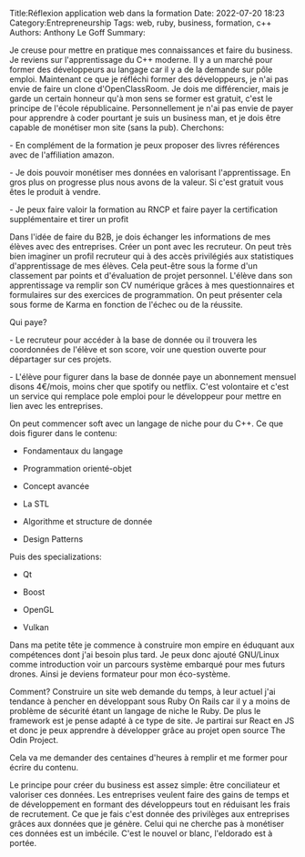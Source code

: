 ﻿Title:Réflexion application web dans la formation
Date: 2022-07-20 18:23
Category:Entrepreneurship
Tags: web, ruby, business, formation, c++
Authors: Anthony Le Goff
Summary:

Je creuse pour mettre en pratique mes connaissances et faire du business. Je reviens sur l'apprentissage du C++ moderne. Il y a un marché pour former des développeurs au langage car il y a de la demande sur pôle emploi. Maintenant ce que je réfléchi former des développeurs, je n'ai pas envie de faire un clone d'OpenClassRoom. Je dois me différencier, mais je garde un certain honneur qu'à mon sens se former est gratuit, c'est le principe de l'école républicaine. Personnellement je n'ai pas envie de payer pour apprendre à coder pourtant je suis un business man, et je dois être capable de monétiser mon site (sans la pub). Cherchons:  

\- En complément de la formation je peux proposer des livres références avec de l'affiliation amazon.  

\- Je dois pouvoir monétiser mes données en valorisant l'apprentissage. En gros plus on progresse plus nous avons de la valeur. Si c'est gratuit vous êtes le produit à vendre.  

\- Je peux faire valoir la formation au RNCP et faire payer la certification supplémentaire et tirer un profit  

Dans l'idée de faire du B2B, je dois échanger les informations de mes élèves avec des entreprises. Créer un pont avec les recruteur. On peut très bien imaginer un profil recruteur qui à des accès privilégiés aux statistiques d'apprentissage de mes élèves. Cela peut-être sous la forme d'un classement par points et d'évaluation de projet personnel. L'élève dans son apprentissage va remplir son CV numérique grâces à mes questionnaires et formulaires sur des exercices de programmation. On peut présenter cela sous forme de Karma en fonction de l'échec ou de la réussite.  

Qui paye?  

\- Le recruteur pour accéder à la base de donnée ou il trouvera les coordonnées de l'élève et son score, voir une question ouverte pour départager sur ces projets.  

\- L'élève pour figurer dans la base de donnée paye un abonnement mensuel disons 4€/mois, moins cher que spotify ou netflix. C'est volontaire et c'est un service qui remplace pole emploi pour le développeur pour mettre en lien avec les entreprises.  

On peut commencer soft avec un langage de niche pour du C++. Ce que dois figurer dans le contenu:  

*   Fondamentaux du langage  
    
*   Programmation orienté-objet  
    
*   Concept avancée  
    
*   La STL  
    
*   Algorithme et structure de donnée  
    
*   Design Patterns  
    

Puis des specializations:  

*   Qt  
    
*   Boost  
    
*   OpenGL  
    
*   Vulkan  
    

Dans ma petite tête je commence à construire mon empire en éduquant aux compétences dont j'ai besoin plus tard. Je peux donc ajouté GNU/Linux comme introduction voir un parcours système embarqué pour mes futurs drones. Ainsi je deviens formateur pour mon éco-système.  

Comment? Construire un site web demande du temps, à leur actuel j'ai tendance à pencher en développant sous Ruby On Rails car il y a moins de problème de sécurité étant un langage de niche le Ruby. De plus le framework est je pense adapté à ce type de site. Je partirai sur React en JS et donc je peux apprendre à développer grâce au projet open source The Odin Project.  

Cela va me demander des centaines d'heures à remplir et me former pour écrire du contenu.  

Le principe pour créer du business est assez simple: être conciliateur et valoriser ces données. Les entreprises veulent faire des gains de temps et de développement en formant des développeurs tout en réduisant les frais de recrutement. Ce que je fais c'est donnée des privilèges aux entreprises grâces aux données que je génère. Celui qui ne cherche pas à monétiser ces données est un imbécile. C'est le nouvel or blanc, l'eldorado est à portée.